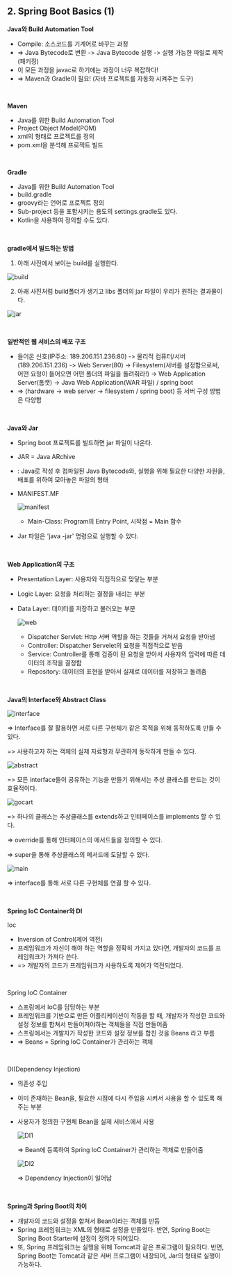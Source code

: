 ## 2. Spring Boot Basics (1)

**Java와 Build Automation Tool**

- Compile: 소스코드를 기계어로 바꾸는 과정
- => Java Bytecode로 변환 -> Java Bytecode 실행 -> 실행 가능한 파일로 제작 (패키징)
- 이 모든 과정을 javac로 하기에는 과정이 너무 복잡하다!
- => Maven과 Gradle이 필요! (자바 프로젝트를 자동화 시켜주는 도구)

<br>

**Maven**

- Java를 위한 Build Automation Tool
- Project Object Model(POM)
- xml의 형태로 프로젝트를 정의
- pom.xml을 분석해 프로젝트 빌드

<br>

**Gradle**

- Java를 위한 Build Automation Tool
- build.gradle
- groovy라는 언어로 프로젝트 정의
- Sub-project 등을 포함시키는 용도의 settings.gradle도 있다.
- Kotlin을 사용하여 정의할 수도 있다.

<br>

**gradle에서 빌드하는 방법**

1) 아래 사진에서 보이는 build를 실행한다.

![build](spring.assets/build.png)

2. 아래 사진처럼 build폴더가 생기고 libs 폴더의 jar 파일이 우리가 원하는 결과물이다.

![jar](spring.assets/jar.png)

<br>

**일반적인 웹 서비스의 배포 구조**

- 들어온 신호(IP주소: 189.206.151.236:80) ->  물리적 컴퓨터/서버(189.206.151.236) -> Web Server(80) -> Filesystem(서버를 설정함으로써, 어떤 요청이 들어오면 어떤 폴더의 파일을 돌려줘라!) -> Web Application Server(톰캣) -> Java Web Application(WAR 파일) / spring boot
- => (hardware -> web server -> filesystem / spring boot) 등 서버 구성 방법은 다양함

<br>

**Java와 Jar**

- Spring boot 프로젝트를 빌드하면 jar 파일이 나온다.

- JAR = Java ARchive

- : Java로 작성 후 컴파일된 Java Bytecode와, 실행을 위해 필요한 다양한 자원을, 배포를 위하여 모아놓은 파일의 형태

- MANIFEST.MF

  ![manifest](spring.assets/manifest.jpg)

  - Main-Class: Program의 Entry Point, 시작점 = Main 함수

- Jar 파일은 'java -jar' 명령으로 실행할 수 있다.

<br>

**Web Application의 구조**

- Presentation Layer: 사용자와 직접적으로 맞닿는 부분

- Logic Layer: 요청을 처리하는 결정을 내리는 부분

- Data Layer: 데이터를 저장하고 불러오는 부분

  ![web](spring.assets/web.png)

  - Dispatcher Servlet: Http 서버 역할을 하는 것들을 거쳐서 요청을 받아냄
  - Controller: Dispatcher Servelet의 요청을 직접적으로 받음
  - Service: Controller를 통해 검증이 된 요청을 받아서 사용자의 입력에 따른 데이터의 조작을 결정함
  - Repository: 데이터의 표현을 받아서 실제로 데이터를 저장하고 돌려줌

<br>

**Java의 Interface와 Abstract Class**

![interface](spring.assets/interface.png)

=> Interface를 잘 활용하면 서로 다른 구현체가 같은 목적을 위해 동작하도록 만들 수 있다.

=> 사용하고자 하는 객체의 실제 자료형과 무관하게 동작하게 만들 수 있다.

![abstract](spring.assets/abstract.png)

=> 모든 interface들이 공유하는 기능을 만들기 위해서는 추상 클래스를 만드는 것이 효율적이다.

![gocart](spring.assets/gocart.png)

=> 하나의 클래스는 추상클래스를 extends하고 인터페이스를 implements 할 수 있다.

=> override를 통해 인터페이스의 메서드들을 정의할 수 있다.

=> super을 통해 추상클래스의 메서드에 도달할 수 있다.

![main](spring.assets/main.png)

=> interface를 통해 서로 다른 구현체를 연결 할 수 있다.

<br>

**Spring IoC Container와 DI**

Ioc

- Inversion of Control(제어 역전)
- 프레임워크가 자신이 해야 하는 역할을 정확히 가지고 있다면, 개발자의 코드를 프레임워크가 가져다 쓴다.
- => 개발자의 코드가 프레임워크가 사용하도록 제어가 역전되었다.

<br>

Spring IoC Container

- 스프링에서 IoC를 담당하는 부분
- 프레임워크를 기반으로 만든 어플리케이션이 작동을 할 때, 개발자가 작성한 코드와 설정 정보를 합쳐서 만들어져야하는 객체들을 직접 만들어줌
- 스프링에서는 개발자가 작성한 코드와 설정 정보를 합친 것을 Beans 라고 부름 
- => Beans = Spring IoC Container가 관리하는 객체

<br>

DI(Dependency Injection)

- 의존성 주입

- 이미 존재하는 Bean을, 필요한 시점에 다시 주입을 시켜서 사용을 할 수 있도록 해주는 부분

- 사용자가 정의한 구현체 Bean을 실제 서비스에서 사용

  ![DI1](spring.assets/DI1.png)

  => Bean에 등록하여 Spring IoC Container가 관리하는 객체로 만들어줌

  ![DI2](spring.assets/DI2.png)

  => Dependency Injection이 일어남

<br>

**Spring과 Spring Boot의 차이**

- 개발자의 코드와 설정을 합쳐서 Bean이라는 객체를 만듬
- Spring 프레임워크는 XML의 형태로 설정을 만들었다. 반면, Spring Boot는 Spring Boot Starter에 설정이 정의가 되어있다.
- 또, Spring 프레임워크는 실행을 위해 Tomcat과 같은 프로그램이 필요하다. 반면, Spring Boot는 Tomcat과 같은 서버 프로그램이 내장되어, Jar의 형태로 실행이 가능하다.